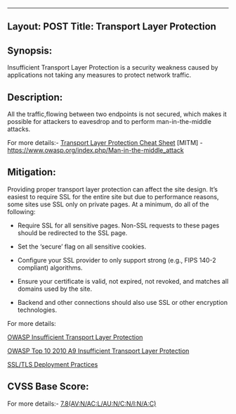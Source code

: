 <!---
TLS
-->

---
Layout: POST
Title: Transport Layer Protection
---

Synopsis:
------------------
Insufficient Transport Layer Protection is a security weakness caused by applications not taking any measures to protect network traffic.

Description:
----------------------
All the traffic,flowing between two endpoints is not secured, which makes it possible for attackers to eavesdrop and to perform man-in-the-middle attacks.

For more details:- [Transport Layer Protection Cheat Sheet](https://www.owasp.org/index.php/Transport_Layer_Protection_Cheat_Sheet)
[MITM] - https://www.owasp.org/index.php/Man-in-the-middle_attack 

Mitigation:
---------------
Providing proper transport layer protection can affect the site design. It’s easiest to require SSL for the entire site but due to performance reasons, some sites use SSL only on private pages. At a minimum, do all of the following:

- Require SSL for all sensitive pages. Non-SSL requests to these pages should be redirected to the SSL page.

- Set the ‘secure’ flag on all sensitive cookies.

- Configure your SSL provider to only support strong (e.g., FIPS 140-2 compliant) algorithms.

- Ensure your certificate is valid, not expired, not revoked, and matches all domains used by the site.

- Backend and other connections should also use SSL or other encryption technologies.

For more details: 

[OWASP Insufficient Transport Layer Protection](https://www.owasp.org/index.php/OWASP_Periodic_Table_of_Vulnerabilities_-_Insufficient_Transport_Layer_Protection) 

[OWASP Top 10 2010 A9 Insufficient Transport Layer Protection](https://www.owasp.org/index.php/Top_10_2010-A9-Insufficient_Transport_Layer_Protection) 

[SSL/TLS Deployment Practices](https://www.ssllabs.com/projects/best-practices/index.html)

CVSS Base Score:
----------------------------
For more details:- [7.8(AV:N/AC:L/AU:N/C:N/I:N/A:C)](http://nvd.nist.gov/cvss.cfm?vector=%28AV:N/AC:L/AU:N/C:N/I:N/A:C%29&version=2.0) 

